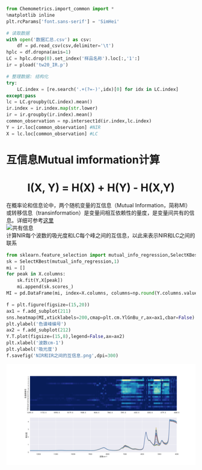 

```python
from Chemometrics.import_common import *
%matplotlib inline
plt.rcParams['font.sans-serif'] = 'SimHei'
```


```python
# 读取数据
with open('数据汇总.csv') as csv:
    df = pd.read_csv(csv,delimiter='\t')
hplc = df.dropna(axis=1)
LC = hplc.drop(0).set_index('样品名称').loc[:,'1':]
ir = pload('tw20_IR.p')
```


```python
# 整理数据: 结构化
try:
    LC.index = [re.search('.+(?=-)',idx)[0] for idx in LC.index]
except:pass
lc = LC.groupby(LC.index).mean()
ir.index = ir.index.map(str.lower)
ir = ir.groupby(ir.index).mean()
common_observation = np.intersect1d(ir.index,lc.index)
Y = ir.loc[common_observation] #NIR
X = lc.loc[common_observation] #LC
```

# 互信息Mutual imformation计算   
 

<h1 style="text-align:center">I(X, Y) = H(X) + H(Y) - H(X,Y) </h1>

在概率论和信息论中，两个随机变量的互信息（Mutual Information，简称MI）或转移信息（transinformation）是变量间相互依赖性的量度，是变量间共有的信息。详细可参考[这里](https://zh.wikipedia.org/wiki/%E4%BA%92%E4%BF%A1%E6%81%AF)  
![共有信息](https://upload.wikimedia.org/wikipedia/commons/thumb/d/d4/Entropy-mutual-information-relative-entropy-relation-diagram.svg/384px-Entropy-mutual-information-relative-entropy-relation-diagram.svg.png "共有信息")  
计算NIR每个波数的吸光度和LC每个峰之间的互信息，以此来表示NIR和LC之间的联系 


```python
from sklearn.feature_selection import mutual_info_regression,SelectKBest
sk = SelectKBest(mutual_info_regression,1)
mi = []
for peak in X.columns:
    sk.fit(Y,X[peak])
    mi.append(sk.scores_)
MI = pd.DataFrame(mi, index=X.columns, columns=np.round(Y.columns.values))
```


```python
f = plt.figure(figsize=(15,20))
ax1 = f.add_subplot(211)
sns.heatmap(MI,xticklabels=200,cmap=plt.cm.YlGnBu_r,ax=ax1,cbar=False)
plt.ylabel('色谱峰编号')
ax2 = f.add_subplot(212)
Y.T.plot(figsize=(15,8),legend=False,ax=ax2)
plt.xlabel('波数cm-1')
plt.ylabel('吸光度')
f.savefig('NIR和IR之间的互信息.png',dpi=300)
```


![png](./pics/MI_NIR_HPLC.png)

